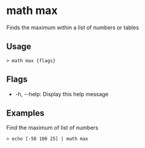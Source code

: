 # math max
Finds the maximum within a list of numbers or tables

## Usage
```shell
> math max {flags} 
 ```

## Flags
* -h, --help: Display this help message

## Examples
  Find the maximum of list of numbers
```shell
> echo [-50 100 25] | math max
 ```

